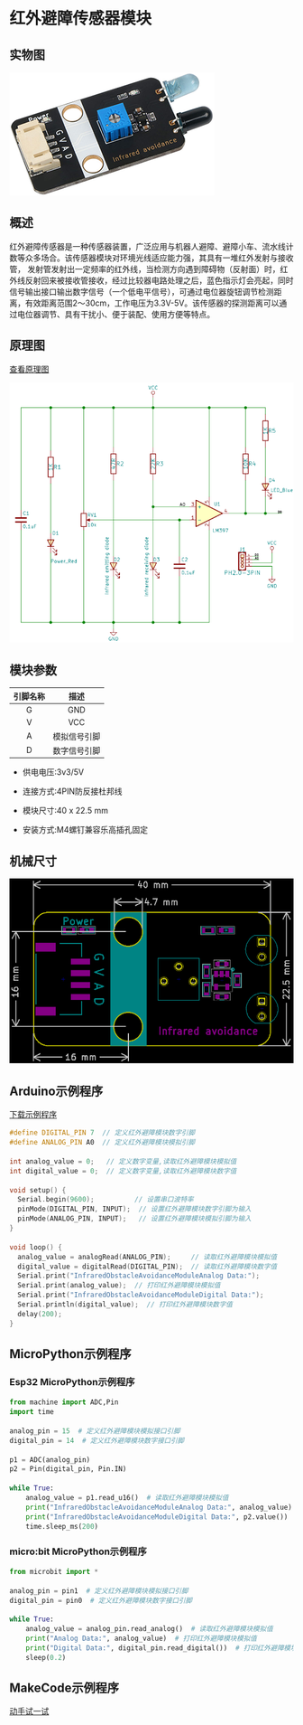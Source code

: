 # 红外避障传感器模块

## 实物图

![避障](picture/infrared_obstacle_avoidance_module.png)

## 概述

红外避障传感器是一种传感器装置，广泛应用与机器人避障、避障小车、流水线计数等众多场合。该传感器模块对环境光线适应能力强，其具有一堆红外发射与接收管， 发射管发射出一定频率的红外线，当检测方向遇到障碍物（反射面）时，红外线反射回来被接收管接收，经过比较器电路处理之后，蓝色指示灯会亮起，同时信号输出接口输出数字信号（一个低电平信号），可通过电位器旋钮调节检测距离，有效距离范围2～30cm，工作电压为3.3V-5V。该传感器的探测距离可以通过电位器调节、具有干扰小、便于装配、使用方便等特点。

## 原理图

<a href="zh-cn/ph2.0_sensors/sensors/infrared_obstacle_avoidance_module/InfraredObstacleAvoidance_schematic.pdf" target="_blank">查看原理图</a>

![1](picture/infrared_obstacle_avoidance_module_schematic.png)

## 模块参数

| 引脚名称 |     描述     |
| :------: | :----------: |
|    G     |     GND      |
|    V     |     VCC      |
|    A     | 模拟信号引脚 |
|    D     | 数字信号引脚 |

- 供电电压:3v3/5V

- 连接方式:4PIN防反接杜邦线

- 模块尺寸:40 x 22.5 mm

- 安装方式:M4螺钉兼容乐高插孔固定

## 机械尺寸

![2](picture/infrared_obstacle_avoidance_module_assembly.png)

## Arduino示例程序

<a href="zh-cn/ph2.0_sensors/sensors/infrared_obstacle_avoidance_module/InfraredObstacleAvoidanceModule.zip" download>下载示例程序</a>

```c++
#define DIGITAL_PIN 7  // 定义红外避障模块数字引脚
#define ANALOG_PIN A0  // 定义红外避障模块模拟引脚

int analog_value = 0;   // 定义数字变量,读取红外避障模块模拟值
int digital_value = 0;  // 定义数字变量,读取红外避障模块数字值

void setup() {
  Serial.begin(9600);          // 设置串口波特率
  pinMode(DIGITAL_PIN, INPUT);  // 设置红外避障模块数字引脚为输入
  pinMode(ANALOG_PIN, INPUT);   // 设置红外避障模块模拟引脚为输入
}

void loop() {
  analog_value = analogRead(ANALOG_PIN);     // 读取红外避障模块模拟值
  digital_value = digitalRead(DIGITAL_PIN);  // 读取红外避障模块数字值
  Serial.print("InfraredObstacleAvoidanceModuleAnalog Data:");
  Serial.print(analog_value);  // 打印红外避障模块模拟值
  Serial.print("InfraredObstacleAvoidanceModuleDigital Data:");
  Serial.println(digital_value);  // 打印红外避障模块数字值
  delay(200);
}
```

## MicroPython示例程序

### Esp32 MicroPython示例程序

```python
from machine import ADC,Pin
import time

analog_pin = 15  # 定义红外避障模块模拟接口引脚
digital_pin = 14  # 定义红外避障模块数字接口引脚

p1 = ADC(analog_pin)
p2 = Pin(digital_pin, Pin.IN)  
        
while True:
    analog_value = p1.read_u16()  # 读取红外避障模块模拟值
    print("InfraredObstacleAvoidanceModuleAnalog Data:", analog_value)  # 打印红外避障模块模拟值
    print("InfraredObstacleAvoidanceModuleDigital Data:", p2.value())  # 打印红外避障模块数字值
    time.sleep_ms(200)
```

### micro:bit MicroPython示例程序

```python
from microbit import *

analog_pin = pin1  # 定义红外避障模块模拟接口引脚
digital_pin = pin0  # 定义红外避障模块数字接口引脚

while True:
    analog_value = analog_pin.read_analog()  # 读取红外避障模块模拟值
    print("Analog Data:", analog_value)  # 打印红外避障模块模拟值
    print("Digital Data:", digital_pin.read_digital())  # 打印红外避障模块数字值
    sleep(0.2)
```

## MakeCode示例程序

<a href="https://makecode.microbit.org/_9zWVg7hvCJHy" target="_blank">动手试一试</a>

